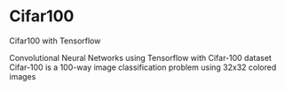 # Cifar100
Cifar100 with Tensorflow

Convolutional Neural Networks using Tensorflow with Cifar-100 dataset
Cifar-100 is a 100-way image classification problem using 32x32 colored images

